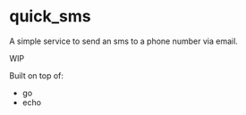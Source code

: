 # quick_sms
A simple service to send an sms to a phone number via email.

WIP

Built on top of:
- go
- echo
